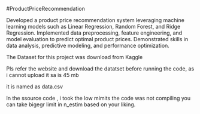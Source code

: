 #ProductPriceRecommendation

Developed a product price recommendation system leveraging machine learning models such as Linear Regression, Random Forest, and Ridge Regression. Implemented data preprocessing, feature engineering, and model evaluation to predict optimal product prices. Demonstrated skills in data analysis, predictive modeling, and performance optimization.

The Dataset for this project was download from Kaggle 

Pls refer the website and download the datatset before running the code,
as i cannot upload it sa is 45 mb 

it is named as data.csv 

In the ssource code , i took the low mimits the code was not compiling you can take bigegr limit in n_estim based on your liking.

